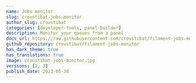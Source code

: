 ```yaml
---
name: Jobs monitor
slug: croustibat-jobs-monitor
author_slug: croustibat
categories: [developer-tools, panel-builder]
description: Monitor your queues from a panel
docs_url: https://raw.githubusercontent.com/croustibat/filament-jobs-monitor/main/README.md
github_repository: croustibat/filament-jobs-monitor
has_dark_theme: true
has_translations: true
image: croustibat-jobs-monitor.jpg
versions: [2, 3]
publish_date: 2023-05-30
---
```

